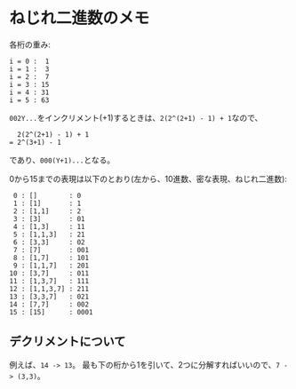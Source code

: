 # ねじれ二進数のメモ

各桁の重み:

```
i = 0 :  1
i = 1 :  3
i = 2 :  7
i = 3 : 15
i = 4 : 31
i = 5 : 63
```

`002Y...`をインクリメント(+1)するときは、`2(2^(2+1) - 1) + 1`なので、

```
  2(2^(2+1) - 1) + 1
= 2^(3+1) - 1
```

であり、`000(Y+1)...`となる。

0から15までの表現は以下のとおり(左から、10進数、密な表現、ねじれ二進数):

```
 0 : []        : 0
 1 : [1]       : 1
 2 : [1,1]     : 2
 3 : [3]       : 01
 4 : [1,3]     : 11
 5 : [1,1,3]   : 21
 6 : [3,3]     : 02
 7 : [7]       : 001
 8 : [1,7]     : 101
 9 : [1,1,7]   : 201
10 : [3,7]     : 011
11 : [1,3,7]   : 111
12 : [1,1,3,7] : 211
13 : [3,3,7]   : 021
14 : [7,7]     : 002
15 : [15]      : 0001
```

## デクリメントについて

例えば、`14 -> 13`。
最も下の桁から1を引いて、2つに分解すればいいので、`7 -> (3,3)`。
